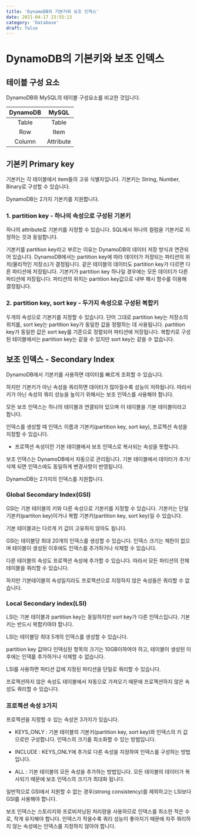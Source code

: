 ```yaml
---
title: 'DynamoDB의 기본키와 보조 인덱스'
date: 2021-04-17 23:55:13
category: 'Database'
draft: false
---
```


# DynamoDB의 기본키와 보조 인덱스

## 테이블 구성 요소

DynamoDB와 MySQL의 테이블 구성요소를 비교한 것입니다.

| DynamoDB | MySQL|
|:---:|:---:|
| Table | Table |
| Row | Item |
| Column | Attribute |

## 기본키 Primary key

기본키는 각 테이블에서 item들의 고유 식별자입니다. 기본키는 String, Number, Binary로 구성할 수 있습니다.

DynamoDB는 2가지 기본키를 지원합니다.

### 1. partition key - 하나의 속성으로 구성된 기본키

하나의 attribute로 기본키를 지정할 수 있습니다. SQL에서 하나의 컬럼을 기본키로 지정하는 것과 동일합니다.

기본키를 partition key라고 부르는 이유는 DynamoDB의 데이터 저장 방식과 연관되어 있습니다. DynamoDB에서는 partition key에 따라 데이터가 저장되는 파티션의 위치(물리적인 저장소)가 결정됩니다. 같은 테이블의 데이터도 partition key가 다르면 다른 파티션에 저장됩니다. 기본키가 partition key 하나일 경우에는 모든 데이터가 다른 파티션에 저장됩니다. 파티션의 위치는 partition key값으로 내부 해시 함수를 이용해 결정됩니다.

### 2. partition key, sort key - 두가지 속성으로 구성된 복합키

두개의 속성으로 기본키를 지정할 수 있습니다. 단어 그대로 partition key는 저장소의 위치를, sort key는 partition key가 동일한 값을 정렬하는 데 사용됩니다. partition key가 동일한 값은 sort key를 기준으로 정렬되어 파티션에 저장됩니다. 복합키로 구성된 테이블에서는 partition key는 같을 수 있지만 sort key는 같을 수 없습니다.

## 보조 인덱스 - Secondary Index

DynamoDB에서 기본키를 사용하면 데이터를 빠르게 조회할 수 있습니다. 

하지만 기본키가 아닌 속성을 쿼리하면 데이터가 많아질수록 성능이 저하됩니다. 따라서 키가 아닌 속성의 쿼리 성능을 높이기 위해서는 보조 인덱스를 사용해야 합니다.

모든 보조 인덱스는 하나의 테이블과 연결되어 있으며 이 테이블을 기본 테이블이라고 합니다. 

인덱스를 생성할 때 인덱스 이름과 기본키(partition key, sort key), 프로젝션 속성을 지정할 수 있습니다.

- 프로젝션 속성이란 기본 테이블에서 보조 인덱스로 복사되는 속성을 뜻합니다.
  
보조 인덱스는 DynamoDB에서 자동으로 관리됩니다. 기본 테이블에서 데이터가 추가/삭제 되면 인덱스에도 동일하게 변경사항이 반영됩니다.

DynamoDB는 2가지의 인덱스를 지원합니다.

### Global Secondary Index(GSI)

GSI는 기본 테이블의 키와 다른 속성으로 기본키를 지정할 수 있습니다. 기본키는 단일 기본키(partiton key)이거나 복합 기본키(partition key, sort key)일 수 있습니다. 

기본 테이블과는 다르게 키 값이 고유하지 않아도 됩니다.

GSI는 테이블당 최대 20개의 인덱스를 생성할 수 있습니다. 인덱스 크기는 제한이 없으며 테이블이 생성된 이후에도 인덱스를 추가하거나 삭제할 수 있습니다.

다른 테이블의 속성도 프로젝션 속성에 추가할 수 있습니다. 따라서 모든 파티션의 전체 테이블을 쿼리할 수 있습니다.

하지만 기본테이블의 속성일지라도 프로젝션으로 지정하지 않은 속성들은 쿼리할 수 없습니다.

### Local Secondary index(LSI)

LSI는 기본 테이블과 partition key는 동일하지만 sort key가 다른 인덱스입니다. 기본키는 반드시 복합키여야 합니다.

LSI는 테이블당 최대 5개의 인덱스를 생성할 수 있습니다. 

partition key 값마다 인덱싱된 항목의 크기는 10GB이하여야 하고, 테이블이 생성된 이후에는 인덱를 추가하거나 삭제할 수 없습니다.

LSI를 사용하면 파티션 값에 지정된 파티션을 단일로 쿼리할 수 있습니다.

프로젝션하지 않은 속성도 테이블에서 자동으로 가져오기 때문에 프로젝션하지 않은 속성도 쿼리할 수 있습니다.

### 프로젝션 속성 3가지
프로젝션을 지정할 수 있는 속성은 3가지가 있습니다.

- KEYS_ONLY : 기본 테이블의 기본키(partition key, sort key)와 인덱스의 키 값으로만 구성합니다. 인덱스의 크기를 최소화할 수 있는 방법입니다.

- INCLUDE : KEYS_ONLY에 추가로 다른 속성을 지정하여 인덱스를 구성하는 방법입니다.

- ALL : 기본 테이블의 모든 속성을 추가하는 방법입니다. 모든 테이블의 데이터가 복사되기 때문에 보조 인덱스의 크기가 최대화 됩니다.

일반적으로 GSI에서 지원할 수 없는 경우(strong consistency)를 제외하고는 LSI보다 GSI를 사용해야 합니다. 

보조 인덱스는 스토리지와 프로비저닝된 처리량을 사용하므로 인덱스를 최소한 적은 수로, 작게 유지해야 합니다. 인덱스가 작을수록 쿼리 성능이 좋아지기 때문에 자주 쿼리하지 않는 속성에는 인덱스를 지정하지 않아야 합니다. 
